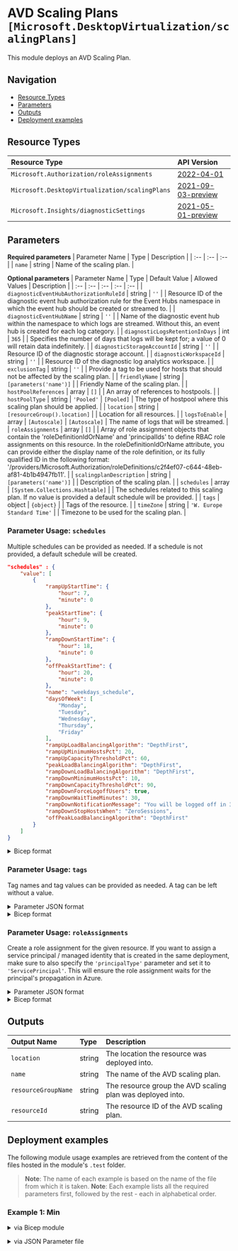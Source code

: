 # AVD Scaling Plans `[Microsoft.DesktopVirtualization/scalingPlans]`

This module deploys an AVD Scaling Plan.

## Navigation

- [Resource Types](#Resource-Types)
- [Parameters](#Parameters)
- [Outputs](#Outputs)
- [Deployment examples](#Deployment-examples)

## Resource Types

| Resource Type | API Version |
| :-- | :-- |
| `Microsoft.Authorization/roleAssignments` | [2022-04-01](https://docs.microsoft.com/en-us/azure/templates/Microsoft.Authorization/2022-04-01/roleAssignments) |
| `Microsoft.DesktopVirtualization/scalingPlans` | [2021-09-03-preview](https://docs.microsoft.com/en-us/azure/templates/Microsoft.DesktopVirtualization/2021-09-03-preview/scalingPlans) |
| `Microsoft.Insights/diagnosticSettings` | [2021-05-01-preview](https://docs.microsoft.com/en-us/azure/templates/Microsoft.Insights/2021-05-01-preview/diagnosticSettings) |

## Parameters

**Required parameters**
| Parameter Name | Type | Description |
| :-- | :-- | :-- |
| `name` | string | Name of the scaling plan. |

**Optional parameters**
| Parameter Name | Type | Default Value | Allowed Values | Description |
| :-- | :-- | :-- | :-- | :-- |
| `diagnosticEventHubAuthorizationRuleId` | string | `''` |  | Resource ID of the diagnostic event hub authorization rule for the Event Hubs namespace in which the event hub should be created or streamed to. |
| `diagnosticEventHubName` | string | `''` |  | Name of the diagnostic event hub within the namespace to which logs are streamed. Without this, an event hub is created for each log category. |
| `diagnosticLogsRetentionInDays` | int | `365` |  | Specifies the number of days that logs will be kept for; a value of 0 will retain data indefinitely. |
| `diagnosticStorageAccountId` | string | `''` |  | Resource ID of the diagnostic storage account. |
| `diagnosticWorkspaceId` | string | `''` |  | Resource ID of the diagnostic log analytics workspace. |
| `exclusionTag` | string | `''` |  | Provide a tag to be used for hosts that should not be affected by the scaling plan. |
| `friendlyName` | string | `[parameters('name')]` |  | Friendly Name of the scaling plan. |
| `hostPoolReferences` | array | `[]` |  | An array of references to hostpools. |
| `hostPoolType` | string | `'Pooled'` | `[Pooled]` | The type of hostpool where this scaling plan should be applied. |
| `location` | string | `[resourceGroup().location]` |  | Location for all resources. |
| `logsToEnable` | array | `[Autoscale]` | `[Autoscale]` | The name of logs that will be streamed. |
| `roleAssignments` | array | `[]` |  | Array of role assignment objects that contain the 'roleDefinitionIdOrName' and 'principalIds' to define RBAC role assignments on this resource. In the roleDefinitionIdOrName attribute, you can provide either the display name of the role definition, or its fully qualified ID in the following format: '/providers/Microsoft.Authorization/roleDefinitions/c2f4ef07-c644-48eb-af81-4b1b4947fb11'. |
| `scalingplanDescription` | string | `[parameters('name')]` |  | Description of the scaling plan. |
| `schedules` | array | `[System.Collections.Hashtable]` |  | The schedules related to this scaling plan. If no value is provided a default schedule will be provided. |
| `tags` | object | `{object}` |  | Tags of the resource. |
| `timeZone` | string | `'W. Europe Standard Time'` |  | Timezone to be used for the scaling plan. |


### Parameter Usage: `schedules`

Multiple schedules can be provided as needed. If a schedule is not provided, a default schedule will be created.

```json
"schedules" : {
    "value": [
        {
            "rampUpStartTime": {
                "hour": 7,
                "minute": 0
            },
            "peakStartTime": {
                "hour": 9,
                "minute": 0
            },
            "rampDownStartTime": {
                "hour": 18,
                "minute": 0
            },
            "offPeakStartTime": {
                "hour": 20,
                "minute": 0
            },
            "name": "weekdays_schedule",
            "daysOfWeek": [
                "Monday",
                "Tuesday",
                "Wednesday",
                "Thursday",
                "Friday"
            ],
            "rampUpLoadBalancingAlgorithm": "DepthFirst",
            "rampUpMinimumHostsPct": 20,
            "rampUpCapacityThresholdPct": 60,
            "peakLoadBalancingAlgorithm": "DepthFirst",
            "rampDownLoadBalancingAlgorithm": "DepthFirst",
            "rampDownMinimumHostsPct": 10,
            "rampDownCapacityThresholdPct": 90,
            "rampDownForceLogoffUsers": true,
            "rampDownWaitTimeMinutes": 30,
            "rampDownNotificationMessage": "You will be logged off in 30 min. Make sure to save your work.",
            "rampDownStopHostsWhen": "ZeroSessions",
            "offPeakLoadBalancingAlgorithm": "DepthFirst"
        }
    ]
}
```

</details>

<details>

<summary>Bicep format</summary>

```bicep
'schedules': [
    {
        rampUpStartTime: {
            hour: 7
            minute: 0
        }
        peakStartTime: {
            hour: 9
            minute: 0
        }
        rampDownStartTime: {
            hour: 18
            minute: 0
        }
        offPeakStartTime: {
            hour: 20
            minute: 0
        }
        name: 'weekdays_schedule'
        daysOfWeek: [
            'Monday'
            'Tuesday'
            'Wednesday'
            'Thursday'
            'Friday'
        ]
        rampUpLoadBalancingAlgorithm: 'DepthFirst'
        rampUpMinimumHostsPct: 20
        rampUpCapacityThresholdPct: 60
        peakLoadBalancingAlgorithm: 'DepthFirst'
        rampDownLoadBalancingAlgorithm: 'DepthFirst'
        rampDownMinimumHostsPct: 10
        rampDownCapacityThresholdPct: 90
        rampDownForceLogoffUsers: true
        rampDownWaitTimeMinutes: 30
        rampDownNotificationMessage: 'You will be logged off in 30 min. Make sure to save your work.'
        rampDownStopHostsWhen: 'ZeroSessions'
        offPeakLoadBalancingAlgorithm: 'DepthFirst'
    }
]
```

</details>
<p>

### Parameter Usage: `tags`

Tag names and tag values can be provided as needed. A tag can be left without a value.

<details>

<summary>Parameter JSON format</summary>

```json
"tags": {
    "value": {
        "Environment": "Non-Prod",
        "Contact": "test.user@testcompany.com",
        "PurchaseOrder": "1234",
        "CostCenter": "7890",
        "ServiceName": "DeploymentValidation",
        "Role": "DeploymentValidation"
    }
}
```

</details>

<details>

<summary>Bicep format</summary>

```bicep
tags: {
    Environment: 'Non-Prod'
    Contact: 'test.user@testcompany.com'
    PurchaseOrder: '1234'
    CostCenter: '7890'
    ServiceName: 'DeploymentValidation'
    Role: 'DeploymentValidation'
}
```

</details>
<p>

### Parameter Usage: `roleAssignments`

Create a role assignment for the given resource. If you want to assign a service principal / managed identity that is created in the same deployment, make sure to also specify the `'principalType'` parameter and set it to `'ServicePrincipal'`. This will ensure the role assignment waits for the principal's propagation in Azure.

<details>

<summary>Parameter JSON format</summary>

```json
"roleAssignments": {
    "value": [
        {
            "roleDefinitionIdOrName": "Reader",
            "description": "Reader Role Assignment",
            "principalIds": [
                "12345678-1234-1234-1234-123456789012", // object 1
                "78945612-1234-1234-1234-123456789012" // object 2
            ]
        },
        {
            "roleDefinitionIdOrName": "/providers/Microsoft.Authorization/roleDefinitions/c2f4ef07-c644-48eb-af81-4b1b4947fb11",
            "principalIds": [
                "12345678-1234-1234-1234-123456789012" // object 1
            ],
            "principalType": "ServicePrincipal"
        }
    ]
}
```

</details>

<details>

<summary>Bicep format</summary>

```bicep
roleAssignments: [
    {
        roleDefinitionIdOrName: 'Reader'
        description: 'Reader Role Assignment'
        principalIds: [
            '12345678-1234-1234-1234-123456789012' // object 1
            '78945612-1234-1234-1234-123456789012' // object 2
        ]
    }
    {
        roleDefinitionIdOrName: '/providers/Microsoft.Authorization/roleDefinitions/c2f4ef07-c644-48eb-af81-4b1b4947fb11'
        principalIds: [
            '12345678-1234-1234-1234-123456789012' // object 1
        ]
        principalType: 'ServicePrincipal'
    }
]
```

</details>
<p>

## Outputs

| Output Name | Type | Description |
| :-- | :-- | :-- |
| `location` | string | The location the resource was deployed into. |
| `name` | string | The name of the AVD scaling plan. |
| `resourceGroupName` | string | The resource group the AVD scaling plan was deployed into. |
| `resourceId` | string | The resource ID of the AVD scaling plan. |

## Deployment examples

The following module usage examples are retrieved from the content of the files hosted in the module's `.test` folder.
   >**Note**: The name of each example is based on the name of the file from which it is taken.
   >**Note**: Each example lists all the required parameters first, followed by the rest - each in alphabetical order.

<h3>Example 1: Min</h3>

<details>

<summary>via Bicep module</summary>

```bicep
module scalingplans './Microsoft.DesktopVirtualization/scalingplans/deploy.bicep' = {
  name: '${uniqueString(deployment().name)}-scalingplans'
  params: {
    name: '<<namePrefix>>-az-avdsp-x-001'
  }
}
```

</details>
<p>

<details>

<summary>via JSON Parameter file</summary>

```json
{
  "$schema": "https://schema.management.azure.com/schemas/2019-04-01/deploymentParameters.json#",
  "contentVersion": "1.0.0.0",
  "parameters": {
    "name": {
      "value": "<<namePrefix>>-az-avdsp-x-001"
    }
  }
}
```

</details>
<p>
